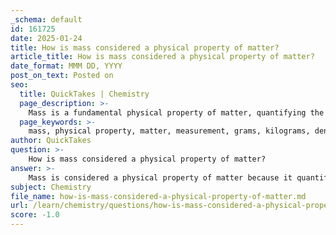 ```yaml
---
_schema: default
id: 161725
date: 2025-01-24
title: How is mass considered a physical property of matter?
article_title: How is mass considered a physical property of matter?
date_format: MMM DD, YYYY
post_on_text: Posted on
seo:
  title: QuickTakes | Chemistry
  page_description: >-
    Mass is a fundamental physical property of matter, quantifying the amount of matter in an object and relating to its behavior under forces.
  page_keywords: >-
    mass, physical property, matter, measurement, grams, kilograms, density, inertia, fundamental property
author: QuickTakes
question: >-
    How is mass considered a physical property of matter?
answer: >-
    Mass is considered a physical property of matter because it quantifies the amount of matter contained within an object. It is a fundamental characteristic that can be measured without altering the substance's chemical identity. Here are some key points regarding mass as a physical property:\n\n1. **Definition**: Mass is defined as the measure of the amount of matter in an object, typically expressed in grams (g) or kilograms (kg). It is a scalar quantity, meaning it has magnitude but no direction.\n\n2. **Measurement**: Mass can be measured using various instruments, such as balances or scales, and does not change regardless of the object's location in the universe. This distinguishes it from weight, which is the force exerted by gravity on an object and can vary depending on the gravitational field strength.\n\n3. **Relation to Other Properties**: Mass is closely related to other physical properties of matter, such as volume and density. Density, for example, is defined as mass per unit volume ($\text{Density} = \frac{\text{Mass}}{\text{Volume}}$), and it helps in identifying substances and understanding their behavior in different states.\n\n4. **Inertia**: Mass is also a measure of an object's inertia, which is its resistance to changes in motion. This property is crucial in physics, particularly in the study of forces and motion, as it influences how objects respond to applied forces.\n\n5. **Fundamental Property**: Along with volume, mass is one of the two fundamental properties of matter. Understanding mass is essential for analyzing the behavior of matter in various states (solid, liquid, gas) and under different conditions.\n\nIn summary, mass is a critical physical property of matter that provides insight into the quantity of matter present, its behavior under forces, and its relationship with other physical properties.
subject: Chemistry
file_name: how-is-mass-considered-a-physical-property-of-matter.md
url: /learn/chemistry/questions/how-is-mass-considered-a-physical-property-of-matter
score: -1.0
---
```


&nbsp;